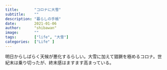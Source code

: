```yaml
---
title:       "コロナに大雪"
subtitle:    ""
description: "暮らしの手帳"
date:        2021-01-06
author:      "shibawan"
image:       ""
tags:        ["life", "大雪"]
categories:  ["Life" ]
---
```

明日からしばらく天候が悪化するらしい。大雪に加えて猖獗を極めるコロナ。世紀末は乗り切ったが、終末感はますます高まっている。

